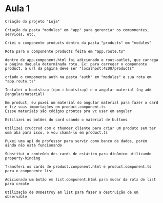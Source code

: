 # Aula 1

    Criação do projeto "Loja"

    Criação da pasta "modules" em "app" para gerenciar os componentes, services, etc.

    Criei o componente products dentro da pasta "products" em "modules"

    Rota para o componente products feita em "app.route.ts"

    dentro de app.component.html foi adicionado o rout-outlet, que carrega a página daquela determinada rota. Ex: para carregar o componente product, a url da página deve ser "localhost:4200/products"
    
    criado o componente auth na pasta "auth" em "modules" e sua rota em "app.route.ts"

    Instalei o bootstrap (npm i bootstrap) e o angular material (ng add @angular/material)

    Em product, eu puxei um material do angular material para fazer o card e fiz suas importações em product.component.ts
    Essse materiais são códigos prontos pra vc usar em angular

    Estilizei os botões do card usando o material de buttons

    Utilizei crudcrud com o thunder cliente para criar um produto sem ter uma aba para isso, e vou chamá-lo em product.ts

    Puxei uma api do professor para servir como banco de dados, porém ainda não está funcionando

    Substitui o conteúdo dos cards de estático para dinâmico utilizando property-binding

    Transferi os cards de product.component.html e product.component.ts para o componente list

    Adicionado um botão em list.component.html para mudar da rota de list para create

    Utilização de OnDestroy em list para fazer a destruição de um observable